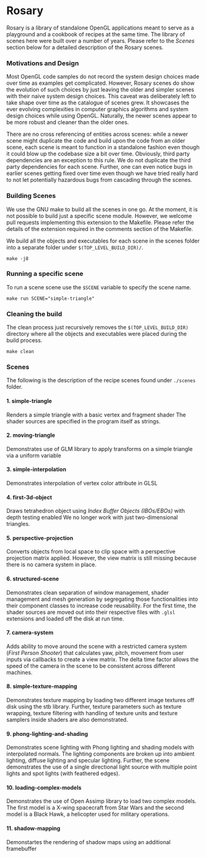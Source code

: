 # Rosary
Rosary is a library of standalone OpenGL applications meant to serve as a playground and a cookbook of recipes at the same time. The library of scenes here were built over a number of years. Please refer to the *Scenes* section below for a detailed description of the Rosary scenes.

### Motivations and Design
Most OpenGL code samples do not record the system design choices made over time as examples get complicated. However, Rosary scenes do show the evolution of such choices by just leaving the older and simpler scenes with their naive system design choices. This caveat was deliberately left to take shape over time as the catalogue of scenes grew. It showcases the ever evolving complexities in computer graphics algorithms and system design choices while using OpenGL. Naturally, the newer scenes appear to be more robust and cleaner than the older ones.

There are no cross referencing of entities across scenes: while a newer scene might duplicate the code and build upon the code from an older scene, each scene is meant to function in a standalone fashion even though it could blow up the codebase size a bit over time. Obviously, third party dependencies are an exception to this rule. We do not duplicate the third party dependencies for each scene. Further, one can even notice bugs in earlier scenes getting fixed over time even though we have tried really hard to not let potentially hazardous bugs from cascading through the scenes.

### Building Scenes
We use the GNU make to build all the scenes in one go.
At the moment, it is not possible to build just a specific scene module. However, we welcome pull requests implementing this extension to the Makefile. Please refer the details of the extension required in the comments section of the Makefile.

We build all the objects and executables for each scene in the scenes folder into a separate folder under `$(TOP_LEVEL_BUILD_DIR)/`.
```
make -j8
```

### Running a specific scene
To run a scene scene use the `$SCENE` variable to specify the scene name.
```
make run SCENE="simple-triangle"
```

### Cleaning the build
The clean process just recursively removes the `$(TOP_LEVEL_BUILD_DIR)` directory where all the objects and executables were placed during the build process.
```
make clean
```

### Scenes
The following is the description of the recipe scenes found under `./scenes` folder.

#### 1. simple-triangle
Renders a simple triangle with a basic vertex and fragment shader
The shader sources are specified in the program itself as strings.

#### 2. moving-triangle
Demonstrates use of GLM library to apply transforms on a simple triangle via a uniform variable

#### 3. simple-interpolation
Demonstrates interpolation of vertex color attribute in GLSL

#### 4. first-3d-object
Draws tetrahedron object using *Index Buffer Objects (IBOs/EBOs)* with depth testing enabled
We no longer work with just two-dimensional triangles.

#### 5. perspective-projection
Converts objects from local space to clip space with a perspective projection matrix applied.
However, the view matrix is still missing because there is no camera system in place.

#### 6. structured-scene
Demonstrates clean separation of window management, shader management and mesh generation by segregating those functionalities into their component classes to increase code reusability. For the first time, the shader sources are moved out into their respective files with `.glsl` extensions and loaded off the disk at run time.

#### 7. camera-system
Adds ability to move around the scene with a restricted camera system (*First Person Shooter*) that calculates yaw, pitch, movement from user inputs via callbacks to create a view matrix. The delta time factor allows the speed of the camera in the scene to be consistent across different machines.

#### 8. simple-texture-mapping
Demonstrates texture mapping by loading two different image textures off disk using the stb library. Further, texture parameters such as texture wrapping, texture filtering with handling of texture units and texture samplers inside shaders are also demonstrated.

#### 9. phong-lighting-and-shading
Demonstrates scene lighting with Phong lighting and shading models with interpolated normals. The lighting components are broken up into ambient lighting, diffuse lighting and specular lighting. Further, the scene demonstrates the use of a single directional light source with multiple point lights and spot lights (with feathered edges).

#### 10. loading-complex-models
Demonstrates the use of Open Assimp library to load two complex models. The first model is a X-wing spacecraft from Star Wars and the second model is a Black Hawk, a helicopter used for military operations.

#### 11. shadow-mapping
Demonstartes the rendering of shadow maps using an additional framebuffer
